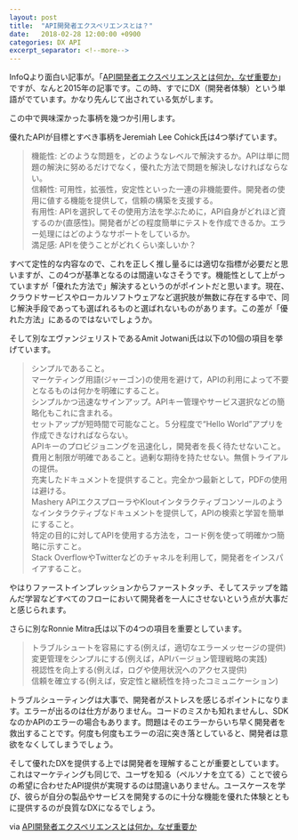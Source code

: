 ```yaml
---
layout: post
title:  "API開発者エクスペリエンスとは？"
date:   2018-02-28 12:00:00 +0900
categories: DX API
excerpt_separator: <!--more-->
---
```


InfoQより面白い記事が。「[API開発者エクスペリエンスとは何か，なぜ重要か](https://www.infoq.com/jp/news/2015/11/api-developer-experience)」ですが、なんと2015年の記事です。この時、すでにDX（開発者体験）という単語がでています。かなり先んじて出されている気がします。

この中で興味深かった事柄を幾つか引用します。

<!--more-->

優れたAPIが目標とすべき事柄をJeremiah Lee Cohick氏は4つ挙げています。

> 機能性: どのような問題を，どのようなレベルで解決するか。APIは単に問題の解決に努めるだけでなく，優れた方法で問題を解決しなければならない。  
> 信頼性: 可用性，拡張性，安定性といった一連の非機能要件。開発者の使用に値する機能を提供して，信頼の構築を支援する。  
> 有用性: APIを選択してその使用方法を学ぶために，API自身がどれほど資するのか(直感性)。開発者がどの程度簡単にテストを作成できるか。エラー処理にはどのようなサポートをしているか。  
> 満足感: APIを使うことがどれくらい楽しいか？  

すべて定性的な内容なので、これを正しく推し量るには適切な指標が必要だと思いますが、この4つが基準となるのは間違いなさそうです。機能性として上がっていますが「優れた方法で」解決するというのがポイントだと思います。現在、クラウドサービスやローカルソフトウェアなど選択肢が無数に存在する中で、同じ解決手段であっても選ばれるものと選ばれないものがあります。この差が「優れた方法」にあるのではないでしょうか。

そして別なエヴァンジェリストであるAmit Jotwani氏は以下の10個の項目を挙げています。

> シンプルであること。  
> マーケティング用語(ジャーゴン)の使用を避けて，APIの利用によって不要となるものは何かを明確にすること。  
> シンプルかつ迅速なサインアップ。APIキー管理やサービス選択などの簡略化もこれに含まれる。  
> セットアップが短時間で可能なこと。５分程度で“Hello World”アプリを作成できなければならない。  
> APIキーのプロビジョニングを迅速化し，開発者を長く待たせないこと。  
> 費用と制限が明確であること。過剰な期待を持たせない。無償トライアルの提供。  
> 充実したドキュメントを提供すること。完全かつ最新として，PDFの使用は避ける。  
> Mashery APIエクスプローラやKloutインタラクティブコンソールのようなインタラクティブなドキュメントを提供して，APIの検索と学習を簡単にすること。  
> 特定の目的に対してAPIを使用する方法を，コード例を使って明確かつ簡略に示すこと。  
> Stack OverflowやTwitterなどのチャネルを利用して，開発者をインスパイアすること。  

やはりファーストインプレッションからファーストタッチ、そしてステップを踏んだ学習などすべてのフローにおいて開発者を一人にさせないという点が大事だと感じられます。

さらに別なRonnie Mitra氏は以下の4つの項目を重要としています。

> トラブルシュートを容易にする(例えば，適切なエラーメッセージの提供)  
> 変更管理をシンプルにする(例えば，APIバージョン管理戦略の実践)  
> 視認性を向上する(例えば，ログや使用状況へのアクセス提供)  
> 信頼を確立する(例えば，安定性と継続性を持ったコミュニケーション)  

トラブルシューティングは大事で、開発者がストレスを感じるポイントになります。エラーが出るのは仕方がありません。コードのミスかも知れませんし、SDKなのかAPIのエラーの場合もあります。問題はそのエラーからいち早く開発者を救出することです。何度も何度もエラーの沼に突き落としていると、開発者は意欲をなくしてしまうでしょう。

そして優れたDXを提供する上では開発者を理解することが重要としています。これはマーケティングも同じで、ユーザを知る（ペルソナを立てる）ことで彼らの希望に合わせたAPI提供が実現するのは間違いありません。ユースケースを学び、彼らが自分の製品やサービスを開発するのに十分な機能を優れた体験とともに提供するのが良質なDXになるでしょう。

via [API開発者エクスペリエンスとは何か，なぜ重要か](https://www.infoq.com/jp/news/2015/11/api-developer-experience)

